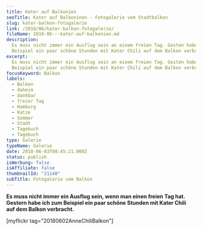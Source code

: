 ```yaml
---
title: Kater auf Balkonien
seoTitle: Kater auf Balkoninen - Fotogalerie vom Stadtbalkon
slug: kater-balkon-fotogalerie
link: /2018/06/kater-balkon-fotogalerie/
fileName: 2018-06---kater-auf-balkonien.md
description:
  Es muss nicht immer ein Ausflug sein an einem freien Tag. Gesten habe ich zum
  Beispiel ein paar schöne Stunden mit Kater Chili auf dem Balkon verbracht.
excerpt:
  Es muss nicht immer ein Ausflug sein an einem freien Tag. Gesten habe ich zum
  Beispiel ein paar schöne Stunden mit Kater Chili auf dem Balkon verbracht.
focusKeyword: Balkon
labels:
  - Balkon
  - daheim
  - dankbar
  - freier Tag
  - Hamburg
  - Katze
  - Sommer
  - Stadt
  - Tagebuch
  - Tagebuch
type: Galerie
typeName: Galerie
date: 2018-06-03T08:45:21.000Z
status: publish
isWerbung: false
isAffiliate: false
thumbnailId: "21148"
subTitle: Fotogalerie vom Balkon
---
```


<strong>Es muss nicht immer ein Ausflug sein, wenn man einen freien Tag hat.
Gestern habe ich zum Beispiel ein paar schöne Stunden mit Kater Chili auf dem
Balkon verbracht.</strong>

[myflickr tag="20180602AnneChiliBalkon"]
